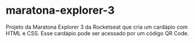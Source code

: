 # maratona-explorer-3

Projeto da Maratona Explorer 3 da Rocketseat que cria um cardápio com HTML e CSS. Esse cardápio pode ser acessado por um código QR Code.
